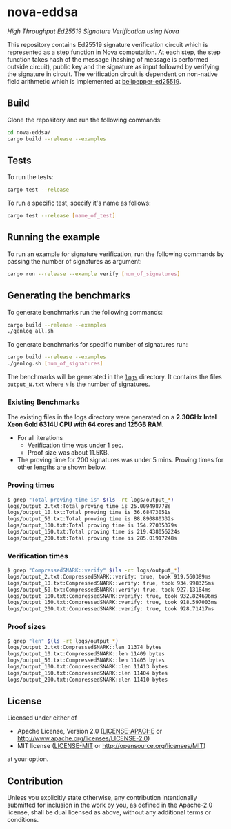 # nova-eddsa

_High Throughput Ed25519 Signature Verification using Nova_ 

This repository contains Ed25519 signature verification circuit which is represented as a step function in Nova computation. At each step, the step function takes hash of the message (hashing of message is performed outside circuit), public key and the signature as input followed by verifying the signature in circuit. The verification circuit is dependent on non-native field arithmetic which is implemented at [bellpepper-ed25519](https://github.com/lurk-lab/bellpepper-gadgets/tree/main/crates/ed25519).  

## Build

Clone the repository and run the following commands:
```bash
cd nova-eddsa/
cargo build --release --examples
```

## Tests

To run the tests:
```bash
cargo test --release
```

To run a specific test, specify it's name as follows:
```bash
cargo test --release [name_of_test]
```

## Running the example

To run an example for signature verification, run the following commands by passing the number of signatures as argument:
```bash
cargo run --release --example verify [num_of_signatures]
```

## Generating the benchmarks

To generate benchmarks run  the following commands:

```bash
cargo build --release --examples
./genlog_all.sh
```

To generate benchmarks for specific number of signatures run:
```bash
cargo build --release --examples
./genlog.sh [num_of_signatures]
```

The benchmarks will be generated in the [`logs`](/logs/) directory. It contains the files `output_N.txt` where `N` is the number of signatures.

### Existing Benchmarks
The existing files in the logs directory were generated on a **2.30GHz Intel Xeon Gold 6314U CPU with 64 cores and 125GB RAM**.
- For all iterations
  - Verification time was under 1 sec.
  - Proof size was about 11.5KB.
- The proving time for 200 signatures was under 5 mins. Proving times for other lengths are shown below.

### Proving times
```bash
$ grep "Total proving time is" $(ls -rt logs/output_*)
logs/output_2.txt:Total proving time is 25.009498778s
logs/output_10.txt:Total proving time is 36.68473051s
logs/output_50.txt:Total proving time is 88.890880332s
logs/output_100.txt:Total proving time is 154.27035379s
logs/output_150.txt:Total proving time is 219.438056224s
logs/output_200.txt:Total proving time is 285.01917248s
```

### Verification times
```bash
$ grep "CompressedSNARK::verify" $(ls -rt logs/output_*)
logs/output_2.txt:CompressedSNARK::verify: true, took 919.560389ms
logs/output_10.txt:CompressedSNARK::verify: true, took 934.998325ms
logs/output_50.txt:CompressedSNARK::verify: true, took 927.13164ms
logs/output_100.txt:CompressedSNARK::verify: true, took 932.824696ms
logs/output_150.txt:CompressedSNARK::verify: true, took 918.597003ms
logs/output_200.txt:CompressedSNARK::verify: true, took 928.71417ms
```

### Proof sizes
```bash
$ grep "len" $(ls -rt logs/output_*)
logs/output_2.txt:CompressedSNARK::len 11374 bytes
logs/output_10.txt:CompressedSNARK::len 11409 bytes
logs/output_50.txt:CompressedSNARK::len 11405 bytes
logs/output_100.txt:CompressedSNARK::len 11413 bytes
logs/output_150.txt:CompressedSNARK::len 11404 bytes
logs/output_200.txt:CompressedSNARK::len 11410 bytes
```

## License

Licensed under either of

 * Apache License, Version 2.0
   ([LICENSE-APACHE](LICENSE-APACHE) or http://www.apache.org/licenses/LICENSE-2.0)
 * MIT license
   ([LICENSE-MIT](LICENSE-MIT) or http://opensource.org/licenses/MIT)

at your option.

## Contribution

Unless you explicitly state otherwise, any contribution intentionally submitted
for inclusion in the work by you, as defined in the Apache-2.0 license, shall be
dual licensed as above, without any additional terms or conditions.
